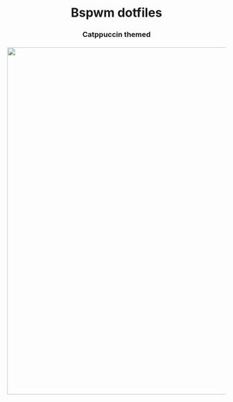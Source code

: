 <h1 align="center">
	Bspwm dotfiles
  <br>
  </h1>
  <h3 align ="center">Catppuccin themed
  <br><br>
	<img src="https://raw.githubusercontent.com/tsjazil/dotfiles/main/assets/unix1.jpg" width="800">
</h3>
